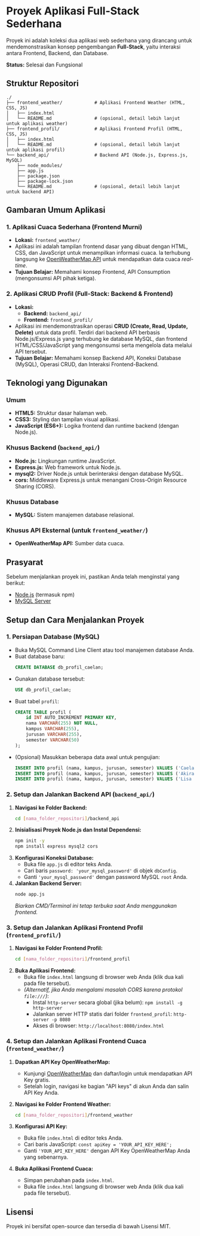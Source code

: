 # Proyek Aplikasi Full-Stack Sederhana

Proyek ini adalah koleksi dua aplikasi web sederhana yang dirancang untuk mendemonstrasikan konsep pengembangan **Full-Stack**, yaitu interaksi antara Frontend, Backend, dan Database.

**Status:** Selesai dan Fungsional

## Struktur Repositori
```
./
├── frontend_weather/            # Aplikasi Frontend Weather (HTML, CSS, JS)
│   ├── index.html
│   └── README.md                # (opsional, detail lebih lanjut untuk aplikasi weather)
├── frontend_profil/             # Aplikasi Frontend Profil (HTML, CSS, JS)
│   ├── index.html
│   └── README.md                # (opsional, detail lebih lanjut untuk aplikasi profil)
└── backend_api/                 # Backend API (Node.js, Express.js, MySQL)
    ├── node_modules/
    ├── app.js
    ├── package.json
    ├── package-lock.json
    └── README.md                # (opsional, detail lebih lanjut untuk backend API)
```
## Gambaran Umum Aplikasi

### 1. Aplikasi Cuaca Sederhana (Frontend Murni)
* **Lokasi:** `frontend_weather/`
* Aplikasi ini adalah tampilan frontend dasar yang dibuat dengan HTML, CSS, dan JavaScript untuk menampilkan informasi cuaca. Ia terhubung langsung ke [OpenWeatherMap API](https://openweathermap.org/) untuk mendapatkan data cuaca *real-time*.
* **Tujuan Belajar:** Memahami konsep Frontend, API Consumption (mengonsumsi API pihak ketiga).

### 2. Aplikasi CRUD Profil (Full-Stack: Backend & Frontend)
* **Lokasi:**
    * **Backend:** `backend_api/`
    * **Frontend:** `frontend_profil/`
* Aplikasi ini mendemonstrasikan operasi **CRUD (Create, Read, Update, Delete)** untuk data profil. Terdiri dari backend API berbasis Node.js/Express.js yang terhubung ke database MySQL, dan frontend HTML/CSS/JavaScript yang mengonsumsi serta mengelola data melalui API tersebut.
* **Tujuan Belajar:** Memahami konsep Backend API, Koneksi Database (MySQL), Operasi CRUD, dan Interaksi Frontend-Backend.

## Teknologi yang Digunakan

### Umum
* **HTML5:** Struktur dasar halaman web.
* **CSS3:** Styling dan tampilan visual aplikasi.
* **JavaScript (ES6+):** Logika frontend dan runtime backend (dengan Node.js).

### Khusus Backend (`backend_api/`)
* **Node.js:** Lingkungan runtime JavaScript.
* **Express.js:** Web framework untuk Node.js.
* **mysql2:** Driver Node.js untuk berinteraksi dengan database MySQL.
* **cors:** Middleware Express.js untuk menangani Cross-Origin Resource Sharing (CORS).

### Khusus Database
* **MySQL:** Sistem manajemen database relasional.

### Khusus API Eksternal (untuk `frontend_weather/`)
* **OpenWeatherMap API:** Sumber data cuaca.

## Prasyarat

Sebelum menjalankan proyek ini, pastikan Anda telah menginstal yang berikut:
* [Node.js](https://nodejs.org/) (termasuk npm)
* [MySQL Server](https://dev.mysql.com/downloads/mysql/)

## Setup dan Cara Menjalankan Proyek

### 1. Persiapan Database (MySQL)

* Buka MySQL Command Line Client atau tool manajemen database Anda.
* Buat database baru:
    ```sql
    CREATE DATABASE db_profil_caelan;
    ```
* Gunakan database tersebut:
    ```sql
    USE db_profil_caelan;
    ```
* Buat tabel `profil`:
    ```sql
    CREATE TABLE profil (
        id INT AUTO_INCREMENT PRIMARY KEY,
        nama VARCHAR(255) NOT NULL,
        kampus VARCHAR(255),
        jurusan VARCHAR(255),
        semester VARCHAR(50)
    );
    ```
* (Opsional) Masukkan beberapa data awal untuk pengujian:
    ```sql
    INSERT INTO profil (nama, kampus, jurusan, semester) VALUES ('Caelan Zhou', 'Institut Teknologi Sumatera', 'Sains Data', '4');
    INSERT INTO profil (nama, kampus, jurusan, semester) VALUES ('Akira', 'Institut Teknologi Sumatera', 'Teknik Informatika', '4');
    INSERT INTO profil (nama, kampus, jurusan, semester) VALUES ('Lisa Manoban', 'YG Entertainment', 'Tari', '8');
    ```

### 2. Setup dan Jalankan Backend API (`backend_api/`)

1.  **Navigasi ke Folder Backend:**
    ```bash
    cd [nama_folder_repositori]/backend_api
    ```
2.  **Inisialisasi Proyek Node.js dan Instal Dependensi:**
    ```bash
    npm init -y
    npm install express mysql2 cors
    ```
3.  **Konfigurasi Koneksi Database:**
    * Buka file `app.js` di editor teks Anda.
    * Cari baris `password: 'your_mysql_password'` di objek `dbConfig`.
    * Ganti `'your_mysql_password'` dengan password MySQL `root` Anda.
4.  **Jalankan Backend Server:**
    ```bash
    node app.js
    ```
    *Biarkan CMD/Terminal ini tetap terbuka saat Anda menggunakan frontend.*

### 3. Setup dan Jalankan Aplikasi Frontend Profil (`frontend_profil/`)

1.  **Navigasi ke Folder Frontend Profil:**
    ```bash
    cd [nama_folder_repositori]/frontend_profil
    ```
2.  **Buka Aplikasi Frontend:**
    * Buka file `index.html` langsung di browser web Anda (klik dua kali pada file tersebut).
    * *(Alternatif, jika Anda mengalami masalah CORS karena protokol `file:///`)*:
        * Instal `http-server` secara global (jika belum): `npm install -g http-server`
        * Jalankan server HTTP statis dari folder `frontend_profil`: `http-server -p 8080`
        * Akses di browser: `http://localhost:8080/index.html`

### 4. Setup dan Jalankan Aplikasi Frontend Cuaca (`frontend_weather/`)

1.  **Dapatkan API Key OpenWeatherMap:**
    * Kunjungi [OpenWeatherMap](https://openweathermap.org/) dan daftar/login untuk mendapatkan API Key gratis.
    * Setelah login, navigasi ke bagian "API keys" di akun Anda dan salin API Key Anda.

2.  **Navigasi ke Folder Frontend Weather:**
    ```bash
    cd [nama_folder_repositori]/frontend_weather
    ```

3.  **Konfigurasi API Key:**
    * Buka file `index.html` di editor teks Anda.
    * Cari baris JavaScript: `const apiKey = 'YOUR_API_KEY_HERE';`
    * Ganti `'YOUR_API_KEY_HERE'` dengan API Key OpenWeatherMap Anda yang sebenarnya.

4.  **Buka Aplikasi Frontend Cuaca:**
    * Simpan perubahan pada `index.html`.
    * Buka file `index.html` langsung di browser web Anda (klik dua kali pada file tersebut).

## Lisensi

Proyek ini bersifat open-source dan tersedia di bawah Lisensi MIT.
